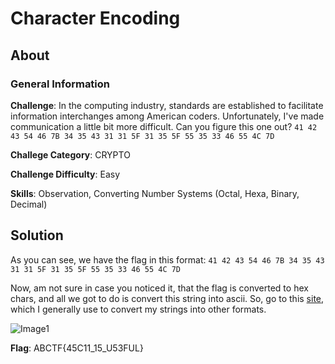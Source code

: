 # Character Encoding
## About

### General Information

__Challenge__: In the computing industry, standards are established to facilitate information interchanges among American coders. Unfortunately, I've made communication a little bit more difficult. Can you figure this one out? ```41 42 43 54 46 7B 34 35 43 31 31 5F 31 35 5F 55 35 33 46 55 4C 7D```

__Challege Category__: CRYPTO

__Challenge Difficulty__: Easy

__Skills__: Observation, Converting Number Systems (Octal, Hexa, Binary, Decimal)

## Solution

As you can see, we have the flag in this format: ```41 42 43 54 46 7B 34 35 43 31 31 5F 31 35 5F 55 35 33 46 55 4C 7D```

Now, am not sure in case you noticed it, that the flag is converted to hex chars, and all we got to do is convert this string into ascii. So, go to this [site](https://www.rapidtables.com/convert/number/hex-to-ascii.html), which I generally use to convert my strings into other formats.

![Image1]()

__Flag__: ABCTF{45C11_15_U53FUL}
